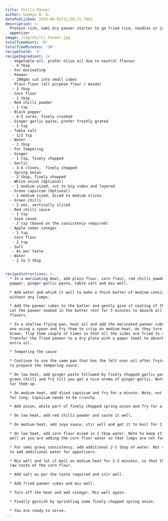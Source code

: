 ```yaml
---
title: Chilli Paneer
author: Sowmya B. A.
datePublished: 2020-08-01T12:58:31.706Z
description: >-
  Protein rich, semi dry paneer starter to go fried rice, noodles or just an
  appetizer 
image: /img/Chilli Paneer.jpg
totalTimeHours: '0'
totalTimeMinutes: '30'
recipeYield: '4'
recipeIngredient: |+
  - Vegetable oil, prefer olive oil due to neutral flavour
   - 4 tbsp
  - For marinating
  - Paneer
   - 200gms cut into small cubes
  - Plain flour (all purpose flour / maida)
   - 2 tbsp
  - Corn flour
   - 1 tbsp
  - Red chilli powder
   - 1 tsp
  - Black pepper
   - 4-5 corns, finely crushed
  - Ginger garlic paste, prefer freshly grated
   - 1 tsp
  - Table salt
   - 1/2 tsp
  - Water
   - 2 tbsp
  - For Tempering
  - Ginger
   - 1 tsp, finely chopped
  - Garlic
   - 3-4 cloves,  finely chopped
  - Spring onion
   - 2 tbsp, finely chopped
  - White onion (Optional)
   - 1 medium sized, cut to big cubes and layered
  - Green capsicum (Optional)
   - 1 medium sized, diced to medium slices
  - Green chilli
   - 2 nos. vertically sliced
  - Red chilli sauce
   - 1 tsp
  - Soya sause
   - 2 tsp (based on the consistency required)
  - Apple cedar vinegar
   - 1 tsp
  - Corn flour
   - 2 tsp
  - Salt
   - As per taste
  - Water
   - 2 to 3 tbsp


recipeInstructions: >-
  * In a marinating bowl, add plain flour, corn flour, red chilli powder, black
  pepper, ginger-garlic paste, table salt and mix well. 

  * Add water and whisk it well to make a thick batter of medium consistency
  without any lumps. 

  * Add the paneer cubes to the batter and gently give it coating of the batter.
  Let the paneer soaked in the batter rest for 5 minutes to absorb all the
  flavors.

  * In a shallow frying pan, heat oil and add the marinated paneer cubes one by
  one using a spoon and fry them to crisp on medium heat. As they turn golden
  brown, flip them couple of times so that all the sides are fried to crisp.
  Transfer the fried paneer to a dry plate with a paper towel to absorb all the
  extra oil.

  * Tempering the sauce

  * Continue to use the same pan that has the felt over oil after frying paneer
  to prepare the tempering sauce. 

  * On low heat, add ginger paste followed by finely chopped garlic peaces,
  green chilli and fry till you get a nice aroma of ginger-garlic. Note, not to
  tar them up.

  * On medium heat, add diced capsicum and fry for a minute. Note, not to fry
  for long. Capsicum needs to be crunchy.

  * Add onion, white part of finely chopped spring onion and fry for a minute.

  * On low heat, add red chilli powder and saute it well. 

  * On medium heat, add soya sauce, stir well and get it to boil for 2 minutes.

  * On low heat, add corn flour mixed in 2 tbsp water. Note to keep stirring
  well as you are adding the corn floor water so that lumps are not formed. 

  * For semi gravy consistency, add additional 2-3 tbsp of water. Not required
  to add additional water for appetizers.

  * Mix well and let it boil on medium heat for 2-3 minutes, so that there is no
  raw taste of the corn flour.

  * Add salt as per the taste required and stir well.

  * Add fried paneer cubes and mix well. 

  * Turn off the heat and add vinegar. Mix well again.

  * Finally garnish by sprinkling some finely chopped spring onion.

  * You are ready to serve.
---
```



